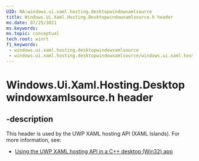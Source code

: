 ```yaml
---
UID: NA:windows.ui.xaml.hosting.desktopwindowxamlsource
title: Windows.Ui.Xaml.Hosting.Desktopwindowxamlsource.h header
ms.date: 07/25/2021
ms.keywords: 
ms.topic: conceptual
tech.root: winrt
f1_keywords:
 - windows.ui.xaml.hosting.desktopwindowxamlsource
 - windows.ui.xaml.hosting.desktopwindowxamlsource/windows.ui.xaml.hosting.desktopwindowxamlsource
---
```


# Windows.Ui.Xaml.Hosting.Desktopwindowxamlsource.h header


## -description

This header is used by the UWP XAML hosting API (XAML Islands). For more information, see:

- [Using the UWP XAML hosting API in a C++ desktop (Win32) app](/windows/apps/desktop/modernize/using-the-xaml-hosting-api)
